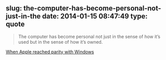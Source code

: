 slug: the-computer-has-become-personal-not-just-in-the
date: 2014-01-15 08:47:49
type: quote
---

> The computer has become personal not just in the sense of how it’s used but in the sense of how it’s owned.

[When Apple reached parity with Windows](http://www.asymco.com/2014/01/13/when-apple-reached-parity-with-windows/)
